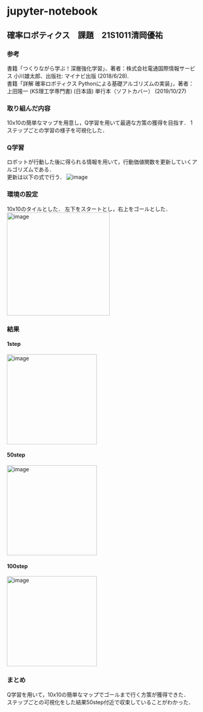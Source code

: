 # jupyter-notebook

## 確率ロボティクス　課題　21S1011清岡優祐

### 参考
書籍「つくりながら学ぶ！深層強化学習」、著者：株式会社電通国際情報サービス 小川雄太郎、出版社: マイナビ出版 (2018/6/28).  
書籍「詳解 確率ロボティクス Pythonによる基礎アルゴリズムの実装」，著者：上田隆一 (KS理工学専門書) (日本語) 単行本（ソフトカバー） (2019/10/27)

### 取り組んだ内容
10x10の簡単なマップを用意し，Q学習を用いて最適な方策の獲得を目指す．
1ステップごとの学習の様子を可視化した．

### Q学習
ロボットが行動した後に得られる情報を用いて，行動価値関数を更新していくアルゴリズムである．  
更新は以下の式で行う．
![image](https://user-images.githubusercontent.com/50820768/148540239-e87c6a4e-9e24-4a28-941e-d6b6cbcbfd89.png)

### 環境の設定
10x10のタイルとした．
左下をスタートとし，右上をゴールとした．  
<img width="271" alt="image" src="https://user-images.githubusercontent.com/50820768/148540862-03ace60e-779b-4c31-99f6-5f1d75bbe113.png">

### 結果
#### 1step
<img width="237" alt="image" src="https://user-images.githubusercontent.com/50820768/148542775-b8a51131-ea80-430d-9d3d-02c7f90a7c07.png">

  
#### 50step
<img width="237" alt="image" src="https://user-images.githubusercontent.com/50820768/148542893-102802b3-d8e1-402b-9983-6ffc053b8d87.png">

  
#### 100step
<img width="237" alt="image" src="https://user-images.githubusercontent.com/50820768/148542662-021be462-c9d6-4b18-97df-88b1ecd04501.png">

### まとめ
Q学習を用いて，10x10の簡単なマップでゴールまで行く方策が獲得できた．  
ステップごとの可視化をした結果50step付近で収束していることがわかった．






